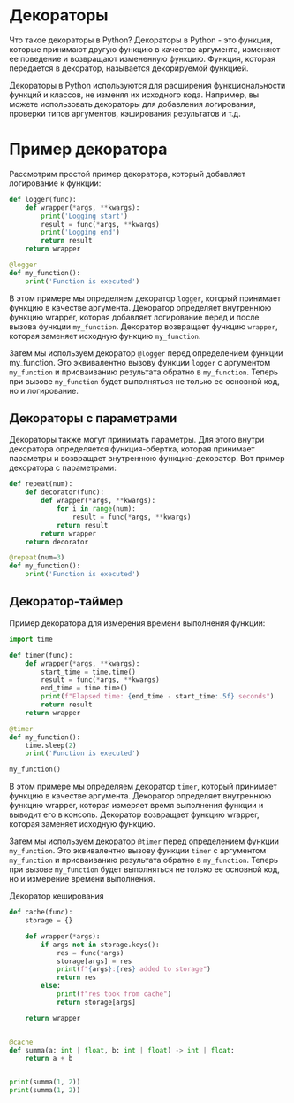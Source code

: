 # Декораторы

Что такое декораторы в Python?
Декораторы в Python - это функции, которые принимают другую функцию в качестве аргумента, изменяют ее поведение и возвращают измененную функцию. Функция, которая передается в декоратор, называется декорируемой функцией.

Декораторы в Python используются для расширения функциональности функций и классов, не изменяя их исходного кода. Например, вы можете использовать декораторы для добавления логирования, проверки типов аргументов, кэширования результатов и т.д.

# Пример декоратора
Рассмотрим простой пример декоратора, который добавляет логирование к функции:

```python
def logger(func):
    def wrapper(*args, **kwargs):
        print('Logging start')
        result = func(*args, **kwargs)
        print('Logging end')
        return result
    return wrapper

@logger
def my_function():
    print('Function is executed')
```

В этом примере мы определяем декоратор ```logger```, который принимает функцию в качестве аргумента. Декоратор определяет внутреннюю функцию wrapper, которая добавляет логирование перед и после вызова функции ```my_function```. Декоратор возвращает функцию ```wrapper```, которая заменяет исходную функцию ```my_function```.

Затем мы используем декоратор ```@logger``` перед определением функции my_function. Это эквивалентно вызову функции ```logger``` с аргументом ```my_function``` и присваиванию результата обратно в ```my_function```. Теперь при вызове ```my_function``` будет выполняться не только ее основной код, но и логирование.

## Декораторы с параметрами

Декораторы также могут принимать параметры. Для этого внутри декоратора определяется функция-обертка, которая принимает параметры и возвращает внутреннюю функцию-декоратор. Вот пример декоратора с параметрами:

```python
def repeat(num):
    def decorator(func):
        def wrapper(*args, **kwargs):
            for i in range(num):
                result = func(*args, **kwargs)
            return result
        return wrapper
    return decorator

@repeat(num=3)
def my_function():
    print('Function is executed')
```

## Декоратор-таймер

Пример декоратора для измерения времени выполнения функции:

```python
import time

def timer(func):
    def wrapper(*args, **kwargs):
        start_time = time.time()
        result = func(*args, **kwargs)
        end_time = time.time()
        print(f"Elapsed time: {end_time - start_time:.5f} seconds")
        return result
    return wrapper

@timer
def my_function():
    time.sleep(2)
    print('Function is executed')

my_function()
```

В этом примере мы определяем декоратор ```timer```, который принимает функцию в качестве аргумента. Декоратор определяет внутреннюю функцию wrapper, которая измеряет время выполнения функции и выводит его в консоль. Декоратор возвращает функцию wrapper, которая заменяет исходную функцию.

Затем мы используем декоратор ```@timer``` перед определением функции ```my_function```. Это эквивалентно вызову функции ```timer``` с аргументом ```my_function``` и присваиванию результата обратно в ```my_function```. Теперь при вызове ```my_function``` будет выполняться не только ее основной код, но и измерение времени выполнения.

Декоратор кеширования

```python
def cache(func):
    storage = {}

    def wrapper(*args):
        if args not in storage.keys():
            res = func(*args)
            storage[args] = res
            print(f"{args}:{res} added to storage")
            return res
        else:
            print(f"res took from cache")
            return storage[args]

    return wrapper


@cache
def summa(a: int | float, b: int | float) -> int | float:
    return a + b


print(summa(1, 2))
print(summa(1, 2))
```